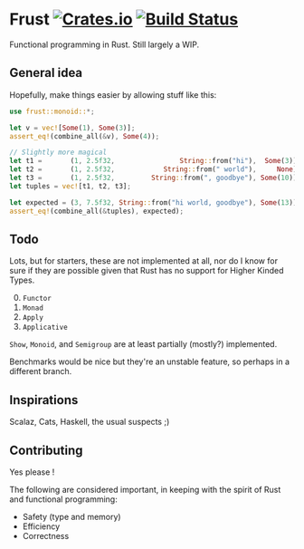 # Frust [![Crates.io](https://img.shields.io/crates/v/frust.svg)]() [![Build Status](https://travis-ci.org/lloydmeta/frust.svg?branch=master)](https://travis-ci.org/lloydmeta/frust)

Functional programming in Rust. Still largely a WIP.

## General idea

Hopefully, make things easier by allowing stuff like this:

```rust
use frust::monoid::*;

let v = vec![Some(1), Some(3)];
assert_eq!(combine_all(&v), Some(4));

// Slightly more magical
let t1 =       (1, 2.5f32,                String::from("hi"),  Some(3));
let t2 =       (1, 2.5f32,            String::from(" world"),     None);
let t3 =       (1, 2.5f32,         String::from(", goodbye"), Some(10));
let tuples = vec![t1, t2, t3];

let expected = (3, 7.5f32, String::from("hi world, goodbye"), Some(13));
assert_eq!(combine_all(&tuples), expected);
```

## Todo

Lots, but for starters, these are not implemented at all, nor do I know for sure if they
are possible given that Rust has no support for Higher Kinded Types.

0. `Functor`
1. `Monad`
2. `Apply`
3. `Applicative`

`Show`, `Monoid`, and `Semigroup` are at least partially (mostly?) implemented.

Benchmarks would be nice but they're an unstable feature, so perhaps in a different branch.

## Inspirations

Scalaz, Cats, Haskell, the usual suspects ;)

## Contributing

Yes please ! 

The following are considered important, in keeping with the spirit of Rust and functional programming:

- Safety (type and memory)
- Efficiency
- Correctness